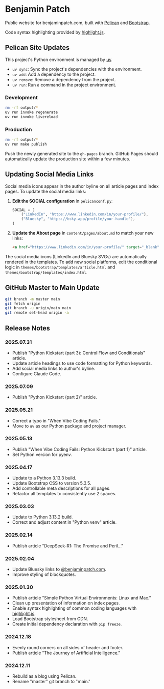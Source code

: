 # Benjamin Patch

Public website for benjaminpatch.com, built with
[Pelican](https://getpelican.com/) and [Bootstrap](https://getbootstrap.com/).

Code syntax highlighting provided by [highlight.js](https://highlightjs.org/).

## Pelican Site Updates

This project's Python environment is managed by
[uv](https://docs.astral.sh/uv/).

- `uv sync`: Sync the project's dependencies with the environment.
- `uv add`: Add a dependency to the project.
- `uv remove`: Remove a dependency from the project.
- `uv run`: Run a command in the project environment.

### Development

```bash
rm -rf output/*
uv run invoke regenerate
uv run invoke livereload
```

### Production

```bash
rm -rf output/*
uv run make publish
```

Push the newly generated site to the `gh-pages` branch. GitHub Pages should
automatically update the production site within a few minutes.

## Updating Social Media Links

Social media icons appear in the author byline on all article pages and index pages. To update the social media links:

1. **Edit the SOCIAL configuration** in `pelicanconf.py`:
   ```python
   SOCIAL = (
       ("LinkedIn", "https://www.linkedin.com/in/your-profile/"),
       ("Bluesky", "https://bsky.app/profile/your-handle"),
   )
   ```

2. **Update the About page** in `content/pages/about.md` to match your new links:
   ```html
   <a href="https://www.linkedin.com/in/your-profile/" target="_blank" rel="noopener noreferrer">LinkedIn</a>
   ```

The social media icons (LinkedIn and Bluesky SVGs) are automatically rendered in the templates. To add new social platforms, edit the conditional logic in `themes/bootstrap/templates/article.html` and `themes/bootstrap/templates/index.html`.

## GitHub Master to Main Update

```bash
git branch -m master main
git fetch origin
git branch -u origin/main main
git remote set-head origin -a
```

## Release Notes

### 2025.07.31

- Publish "Python Kickstart (part 3): Control Flow and Conditionals" article.
- Update article headings to use code formatting for Python keywords.
- Add social media links to author's byline.
- Configure Claude Code.

### 2025.07.09

- Publish "Python Kickstart (part 2)" article.

### 2025.05.21

- Correct a typo in "When Vibe Coding Fails."
- Move to `uv` as our Python package and project manager.

### 2025.05.13

- Publish "When Vibe Coding Fails: Python Kickstart (part 1)" article.
- Set Python version for pyenv.

### 2025.04.17

- Update to a Python 3.13.3 build.
- Update Bootstrap CSS to version 5.3.5.
- Add controllable meta descriptions for all pages.
- Refactor all templates to consistently use 2 spaces.

### 2025.03.03

- Update to Python 3.13.2 build.
- Correct and adjust content in "Python venv" article.

### 2025.02.14

- Publish article "DeepSeek-R1: The Promise and Peril..."

### 2025.02.04

- Update Bluesky links to [@benjaminpatch.com](https://bsky.app/profile/benjaminpatch.com).
- Improve styling of blockquotes.

### 2025.01.30

- Publish article "Simple Python Virtual Environments: Linux and Mac."
- Clean up presentation of information on index pages.
- Enable syntax highlighting of common coding languages with [highlight.js](https://highlightjs.org/).
- Load Bootstrap stylesheet from CDN.
- Create initial dependency declaration with `pip freeze`.

### 2024.12.18

- Evenly round corners on all sides of header and footer.
- Publish article "The Journey of Artificial Intelligence."

### 2024.12.11

- Rebuild as a blog using Pelican.
- Rename "master" git branch to "main."
